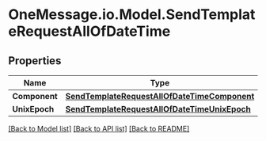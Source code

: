 # OneMessage.io.Model.SendTemplateRequestAllOfDateTime

## Properties

Name | Type | Description | Notes
------------ | ------------- | ------------- | -------------
**Component** | [**SendTemplateRequestAllOfDateTimeComponent**](SendTemplateRequestAllOfDateTimeComponent.md) |  | [optional] 
**UnixEpoch** | [**SendTemplateRequestAllOfDateTimeUnixEpoch**](SendTemplateRequestAllOfDateTimeUnixEpoch.md) |  | [optional] 

[[Back to Model list]](../README.md#documentation-for-models) [[Back to API list]](../README.md#documentation-for-api-endpoints) [[Back to README]](../README.md)

